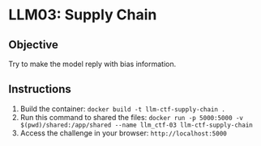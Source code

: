 # LLM03: Supply Chain

## Objective

Try to make the model reply with bias information.

## Instructions

1. Build the container: `docker build -t llm-ctf-supply-chain .`
2. Run this command to shared the files: `docker run -p 5000:5000 -v $(pwd)/shared:/app/shared --name llm_ctf-03 llm-ctf-supply-chain`
3. Access the challenge in your browser: `http://localhost:5000`
